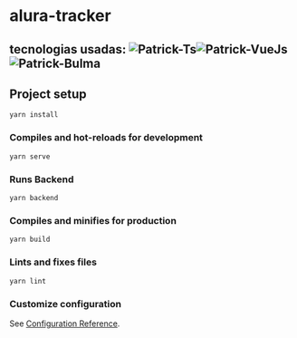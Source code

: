 # alura-tracker

## tecnologias usadas: <img alt="Patrick-Ts" src="https://img.shields.io/badge/TypeScript-007ACC?style=for-the-badge&logo=typescript&logoColor=white"/><img alt="Patrick-VueJs" src="https://img.shields.io/badge/Vue.js-35495E?style=for-the-badge&logo=vue.js&logoColor=4FC08D" /><img alt="Patrick-Bulma" src="https://img.shields.io/badge/bulma-00D0B1?style=for-the-badge&logo=bulma&logoColor=white" />


## Project setup
```
yarn install
```

### Compiles and hot-reloads for development
```
yarn serve 
```

### Runs Backend
```
yarn backend
```

### Compiles and minifies for production
```
yarn build
```

### Lints and fixes files
```
yarn lint
```

### Customize configuration
See [Configuration Reference](https://cli.vuejs.org/config/).
